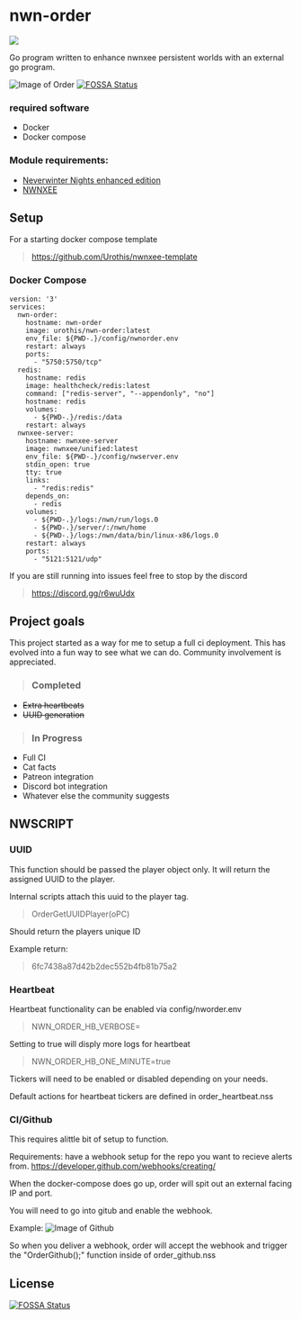 # nwn-order
[![](https://images.microbadger.com/badges/image/urothis/nwn-order.svg)](https://microbadger.com/images/urothis/nwn-order "Get your own image badge on microbadger.com")

Go program written to enhance nwnxee persistent worlds with an external go program.

![Image of Order](https://github.com/Urothis/nwn-order/blob/master/docs/Screenshot.png)
[![FOSSA Status](https://app.fossa.io/api/projects/git%2Bgithub.com%2FUrothis%2Fnwn-order.svg?type=shield)](https://app.fossa.io/projects/git%2Bgithub.com%2FUrothis%2Fnwn-order?ref=badge_shield)

### required software
- Docker
- Docker compose

### Module requirements:
- [Neverwinter Nights enhanced edition](https://www.beamdog.com/products/neverwinter-nights-enhanced-edition)
- [NWNXEE](https://nwnx.io/)

## Setup 
For a starting docker compose template
> https://github.com/Urothis/nwnxee-template

### Docker Compose
```
version: '3'
services:
  nwn-order:
    hostname: nwn-order
    image: urothis/nwn-order:latest
    env_file: ${PWD-.}/config/nwnorder.env
    restart: always
    ports:
      - "5750:5750/tcp"
  redis:
    hostname: redis
    image: healthcheck/redis:latest
    command: ["redis-server", "--appendonly", "no"]
    hostname: redis
    volumes:
      - ${PWD-.}/redis:/data
    restart: always
  nwnxee-server:
    hostname: nwnxee-server
    image: nwnxee/unified:latest
    env_file: ${PWD-.}/config/nwserver.env
    stdin_open: true
    tty: true
    links:
      - "redis:redis"
    depends_on:
      - redis
    volumes:
      - ${PWD-.}/logs:/nwn/run/logs.0
      - ${PWD-.}/server/:/nwn/home
      - ${PWD-.}/logs:/nwn/data/bin/linux-x86/logs.0
    restart: always
    ports:
      - "5121:5121/udp"
```
 
If you are still running into issues feel free to stop by the discord

> https://discord.gg/r6wuUdx

## Project goals
This project started as a way for me to setup a full ci deployment.
This has evolved into a fun way to see what we can do.
Community involvement is appreciated.   
    
>### Completed
- ~~Extra heartbeats~~ 
- ~~UUID generation~~ 

>### In Progress
- Full CI
- Cat facts
- Patreon integration
- Discord bot integration
- Whatever else the community suggests


## NWSCRIPT
### UUID
This function should be passed the player object only.
It will return the assigned UUID to the player.

Internal scripts attach this uuid to the player tag.
> OrderGetUUIDPlayer(oPC)

Should return the players unique ID

Example return:
> 6fc7438a87d42b2dec552b4fb81b75a2

### Heartbeat
Heartbeat functionality can be enabled via config/nworder.env

>NWN_ORDER_HB_VERBOSE=

Setting to true will disply more logs for heartbeat

>NWN_ORDER_HB_ONE_MINUTE=true

Tickers will need to be enabled or disabled depending on your needs.

Default actions for heartbeat tickers are defined in order_heartbeat.nss

### CI/Github
This requires alittle bit of setup to function.

Requirements:
have a webhook setup for the repo you want to recieve alerts from.
https://developer.github.com/webhooks/creating/

When the docker-compose does go up, order will spit out an external facing IP and port. 

You will need to go into gitub and enable the webhook.

Example:
![Image of Github](https://github.com/Urothis/nwn-order/blob/master/docs/Github_Screenshot.png)

So when you deliver a webhook, order will accept the webhook and trigger the 
"OrderGithub();"
function inside of order_github.nss


## License
[![FOSSA Status](https://app.fossa.io/api/projects/git%2Bgithub.com%2FUrothis%2Fnwn-order.svg?type=large)](https://app.fossa.io/projects/git%2Bgithub.com%2FUrothis%2Fnwn-order?ref=badge_large)
